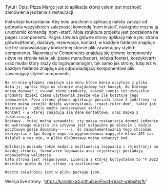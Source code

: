 Tytuł i Opis: 
    Pizza Margo jest to aplikacja której celem jest możność zamówienia jedzenia z restauracji

Instrukcje korzystania:
    Aby móc uruchomić aplikację należy zacząć od pobrania wszystkiech zależności komendą 'npm install', następnie można ją uruchomić komendą 'npm -start'. 
    Moja struktura projektu jest podzielona na pages i components.
    Pages zawiera główne strony aplikacji takie jak: strona główna(Home), dostawy, rezerwacje, kontakt, w każdym folderze znajduje się też odpowiadający konkretnej stronie plik zawierający styled-components. Natomiast w Components znajdują się główne komponenty użyte na stronie takie jak, pasek menu(heder), stópka(footer), koszyk(cart) oraz modal który służy do logowania(login), tak samo jak strony, tutaj też w każdym folderze znajduje się odpowiadający komponentowi plik zawierający styled-components. 

    Na stronie głównej znajduje się menu które dania wczytuje z pliku data.js, oprócz tego na stronie znajdziemy też koszyk, do którego można dodawać i usuwać różne produkty, koszyk sumuje też wszystkie produkty dzięki czemu użytkownik zawsze wie ile kosztuje jego zamówienie. Poza stroną główną aplikacja posiada także 3 podstrony na które można przejść dzięki wykorzystaniu 'react-ruter-dom', takie jak:
    Rezerwacja - gdzie można zarezerwować stolić.
    Kontakt - w której znajdują się dane kontaktowe, oraz mapka z lokalizacją. 
    Dostawy - tutaj można sprawdzić, czy nasza restauracja dowozi jedzenie do wybranego miejsca (na sztywno jest ustawione po mieście i kodzie pocztowym gdzie dowozimy------), do zaimplementowania tego chciałam skorzystać z Api Google maps do wygenerowania mapy,ale klucz API raz działał a raz nie, w pliku OldDostawy można zobaczyć kod.

    Aplikacja posiada także modal z możliwością logowania i rejestracji na każdej stronie, formularze logowania oraz rejestracji posiadają odpowiednią walidację.
    Cała strona jest responsywna. Licencja z której korzystałam to "© 2023 Wszelkie prawa do tej strony są zastrzeżone."

    Reszta zależności jest w pliku package.json.


Wersja live strony: 'https://karolinka4.github.io/Food-react-website/#/'